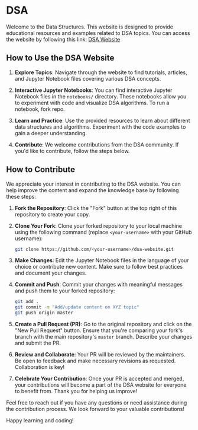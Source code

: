 # DSA 

Welcome to the Data Structures. This website is designed to provide educational resources and examples related to DSA topics. You can access the website by following this link: [DSA Website](https://gdsc-bit-raipur.github.io/DSA/)

## How to Use the DSA Website

1. **Explore Topics**: Navigate through the website to find tutorials, articles, and Jupyter Notebook files covering various DSA concepts.

2. **Interactive Jupyter Notebooks**: You can find interactive Jupyter Notebook files in the `notebooks/` directory. These notebooks allow you to experiment with code and visualize DSA algorithms. To run a notebook, fork repo.

3. **Learn and Practice**: Use the provided resources to learn about different data structures and algorithms. Experiment with the code examples to gain a deeper understanding.

4. **Contribute**: We welcome contributions from the DSA community. If you'd like to contribute, follow the steps below.

## How to Contribute

We appreciate your interest in contributing to the DSA website. You can help improve the content and expand the knowledge base by following these steps:

1. **Fork the Repository**: Click the "Fork" button at the top right of this repository to create your copy.

2. **Clone Your Fork**: Clone your forked repository to your local machine using the following command (replace `<your-username>` with your GitHub username):

    ```bash
    git clone https://github.com/<your-username>/dsa-website.git
    ```

3. **Make Changes**: Edit the Jupyter Notebook files in the language of your choice or contribute new content. Make sure to follow best practices and document your changes.

4. **Commit and Push**: Commit your changes with meaningful messages and push them to your forked repository:

    ```bash
    git add .
    git commit -m "Add/update content on XYZ topic"
    git push origin master
    ```

5. **Create a Pull Request (PR)**: Go to the original repository and click on the "New Pull Request" button. Ensure that you're comparing your fork's branch with the main repository's `master` branch. Describe your changes and submit the PR.

6. **Review and Collaborate**: Your PR will be reviewed by the maintainers. Be open to feedback and make necessary revisions as requested. Collaboration is key!

7. **Celebrate Your Contribution**: Once your PR is accepted and merged, your contributions will become a part of the DSA website for everyone to benefit from. Thank you for helping us improve!

Feel free to reach out if you have any questions or need assistance during the contribution process. We look forward to your valuable contributions!

Happy learning and coding!
